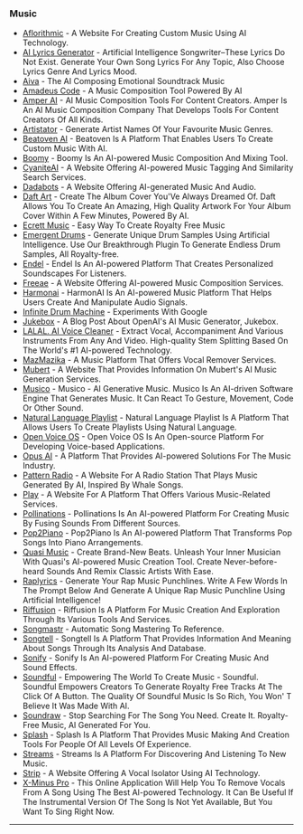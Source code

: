 ### Music

* [Aflorithmic](https://www.aflorithmic.ai/) - A Website For Creating Custom Music Using AI Technology.
* [AI Lyrics Generator](http://theselyricsdonotexist.com) - Artificial Intelligence Songwriter–These Lyrics Do Not Exist. Generate Your Own Song Lyrics For Any Topic, Also Choose Lyrics Genre And Lyrics Mood.
* [Aiva](http://aiva.ai) - The AI Composing Emotional Soundtrack Music
* [Amadeus Code](http://amadeuscode.com) - A Music Composition Tool Powered By AI
* [Amper AI](http://www.ampermusic.com) - AI Music Composition Tools For Content Creators. Amper Is An AI Music Composition Company That Develops Tools For Content Creators Of All Kinds.
* [Artistator](http://artistator.com) - Generate Artist Names Of Your Favourite Music Genres.
* [Beatoven AI](https://www.beatoven.ai/) - Beatoven Is A Platform That Enables Users To Create Custom Music With AI.
* [Boomy](https://boomy.com/) - Boomy Is An AI-powered Music Composition And Mixing Tool.
* [CyaniteAI](https://cyanite.ai/) - A Website Offering AI-powered Music Tagging And Similarity Search Services.
* [Dadabots](https://dadabots.com/) - A Website Offering AI-generated Music And Audio.
* [Daft Art](http://www.daftart.ai) - Create The Album Cover You'Ve Always Dreamed Of. Daft Allows You To Create An Amazing, High Quality Artwork For Your Album Cover Within A Few Minutes, Powered By AI.
* [Ecrett Music](http://ecrettmusic.com) - Easy Way To Create Royalty Free Music
* [Emergent Drums](http://audialab.com) - Generate Unique Drum Samples Using Artificial Intelligence. Use Our Breakthrough Plugin To Generate Endless Drum Samples, All Royalty-free.
* [Endel](https://endel.io/) - Endel Is An AI-powered Platform That Creates Personalized Soundscapes For Listeners.
* [Freeae](https://www.lalal.ai/) - A Website Offering AI-powered Music Composition Services.
* [Harmonai](https://www.harmonai.org/) - HarmonAI Is An AI-powered Music Platform That Helps Users Create And Manipulate Audio Signals.
* [Infinite Drum Machine](http://experiments.withgoogle.com) - Experiments With Google
* [Jukebox](https://openai.com/blog/jukebox) - A Blog Post About OpenAI's AI Music Generator, Jukebox.
* [LALAL. AI Voice Cleaner](http://www.lalal.ai/) - Extract Vocal, Accompaniment And Various Instruments From Any And Video. High-quality Stem Splitting Based On The World's #1 AI-powered Technology.
* [MazMazika](https://mazmazika.com/vocalremover) - A Music Platform That Offers Vocal Remover Services.
* [Mubert](https://mubert.com/render/pricing?via=pharmapsychotic) - A Website That Provides Information On Mubert's AI Music Generation Services.
* [Musico](http://www.musi-co.com) - Musico - AI Generative Music. Musico Is An AI-driven Software Engine That Generates Music. It Can React To Gesture, Movement, Code Or Other Sound.
* [Natural Language Playlist](https://www.naturallanguageplaylist.com/) - Natural Language Playlist Is A Platform That Allows Users To Create Playlists Using Natural Language.
* [Open Voice OS](https://openvoiceos.com/) - Open Voice OS Is An Open-source Platform For Developing Voice-based Applications.
* [Opus AI](http://opus.ai) - A Platform That Provides AI-powered Solutions For The Music Industry.
* [Pattern Radio](https://patternradio.withgoogle.com/) - A Website For A Radio Station That Plays Music Generated By AI, Inspired By Whale Songs.
* [Play](https://play.ht/) - A Website For A Platform That Offers Various Music-Related Services.
* [Pollinations](https://pollinations.ai/) - Pollinations Is An AI-powered Platform For Creating Music By Fusing Sounds From Different Sources.
* [Pop2Piano](https://sweetcocoa.github.io/pop2piano\_samples) - Pop2Piano Is An AI-powered Platform That Transforms Pop Songs Into Piano Arrangements.
* [Quasi Music](https://quasi.market/radio/) - Create Brand-New Beats. Unleash Your Inner Musician With Quasi's AI-powered Music Creation Tool. Create Never-before-heard Sounds And Remix Classic Artists With Ease.
* [Raplyrics](http://raplyrics.eu) - Generate Your Rap Music Punchlines. Write A Few Words In The Prompt Below And Generate A Unique Rap Music Punchline Using Artificial Intelligence!
* [Riffusion](https://www.riffusion.com/) - Riffusion Is A Platform For Music Creation And Exploration Through Its Various Tools And Services.
* [Songmastr](http://www.songmastr.com) - Automatic Song Mastering To Reference.
* [Songtell](https://www.songtell.com/) - Songtell Is A Platform That Provides Information And Meaning About Songs Through Its Analysis And Database.
* [Sonify](https://www.sonify.io/) - Sonify Is An AI-powered Platform For Creating Music And Sound Effects.
* [Soundful](http://soundful.com) - Empowering The World To Create Music - Soundful. Soundful Empowers Creators To Generate Royalty Free Tracks At The Click Of A Button. The Quality Of Soundful Music Is So Rich, You Won' T Believe It Was Made With AI.
* [Soundraw](http://soundraw.io) - Stop Searching For The Song You Need. Create It. Royalty-Free Music, AI Generated For You.
* [Splash](https://www.splashmusic.com/) - Splash Is A Platform That Provides Music Making And Creation Tools For People Of All Levels Of Experience.
* [Streams](https://musi-co.com/listen/streams) - Streams Is A Platform For Discovering And Listening To New Music.
* [Strip](https://www.strip.co.uk/) - A Website Offering A Vocal Isolator Using AI Technology.
* [X-Minus Pro](https://x-minus.pro/ai) - This Online Application Will Help You To Remove Vocals From A Song Using The Best AI-powered Technology. It Can Be Useful If The Instrumental Version Of The Song Is Not Yet Available, But You Want To Sing Right Now.

***
